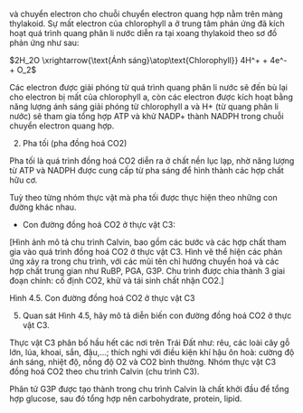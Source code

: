 và chuyển electron cho chuỗi chuyển electron quang hợp nằm trên màng thylakoid. Sự mất electron của chlorophyll a ở trung tâm phản ứng đã kích hoạt quá trình quang phân li nước diễn ra tại xoang thylakoid theo sơ đồ phản ứng như sau:

$2H_2O \xrightarrow{\text{Ánh sáng}\atop\text{Chlorophyll}} 4H^+ + 4e^- + O_2$

Các electron được giải phóng từ quá trình quang phân li nước sẽ đến bù lại cho electron bị mất của chlorophyll a, còn các electron được kích hoạt bằng năng lượng ánh sáng giải phóng từ chlorophyll a và H+ (từ quang phân li nước) sẽ tham gia tổng hợp ATP và khử NADP+ thành NADPH trong chuỗi chuyển electron quang hợp.

2. Pha tối (pha đồng hoá CO2)

Pha tối là quá trình đồng hoá CO2 diễn ra ở chất nền lục lạp, nhờ năng lượng từ ATP và NADPH được cung cấp từ pha sáng để hình thành các hợp chất hữu cơ.

Tuỳ theo từng nhóm thực vật mà pha tối được thực hiện theo những con đường khác nhau.

- Con đường đồng hoá CO2 ở thực vật C3:

[Hình ảnh mô tả chu trình Calvin, bao gồm các bước và các hợp chất tham gia vào quá trình đồng hoá CO2 ở thực vật C3. Hình vẽ thể hiện các phản ứng xảy ra trong chu trình, với các mũi tên chỉ hướng chuyển hoá và các hợp chất trung gian như RuBP, PGA, G3P. Chu trình được chia thành 3 giai đoạn chính: cố định CO2, khử và tái sinh chất nhận CO2.]

Hình 4.5. Con đường đồng hoá CO2 ở thực vật C3

5. Quan sát Hình 4.5, hãy mô tả diễn biến con đường đồng hoá CO2 ở thực vật C3.

Thực vật C3 phân bố hầu hết các nơi trên Trái Đất như: rêu, các loài cây gỗ lớn, lúa, khoai, sắn, đậu,...; thích nghi với điều kiện khí hậu ôn hoà: cường độ ánh sáng, nhiệt độ, nồng độ O2 và CO2 bình thường. Nhóm thực vật C3 đồng hoá CO2 theo chu trình Calvin (chu trình C3).

Phân tử G3P được tạo thành trong chu trình Calvin là chất khởi đầu để tổng hợp glucose, sau đó tổng hợp nên carbohydrate, protein, lipid.